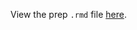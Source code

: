 View the prep `.rmd` file [here](https://github.com/OHI-Science/bhi-prep/blob/draft/baltic2019/CS/cs_prep.rmd).
